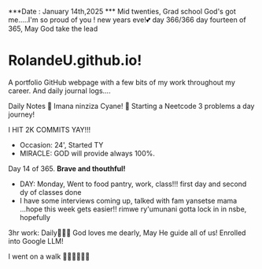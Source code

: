 ***Date : January 14th,2025 *** Mid twenties, Grad school God's got me.....I'm so proud of you ! new years eve!💕 day 366/366 day fourteen of 365, May God take the lead
# RolandeU.github.io!

A portfolio GitHub webpage with a few bits of my work throughout my career. And daily journal logs....


Daily Notes
💚 Imana ninziza Cyane! 
💚 Starting a Neetcode 3 problems a day journey!

I HIT 2K COMMITS YAY!!!

- Occasion: 24', Started TY 
- MIRACLE: GOD will provide always 100%.

Day 14 of 365. **Brave and thouthful!** 
- DAY: Monday, Went to food pantry, work, class!!! first day and second dy of classes done
- I have some interviews coming up, talked with fam yansetse mama ...hope this week gets easier!!
rimwe ry'umunani
gotta lock in in nsbe, hopefully 

3hr work: Daily💚💚💚
God loves me dearly, May He guide all of  us!
Enrolled into Google LLM! 

I went on a walk 💚💚💚💚💚💚
